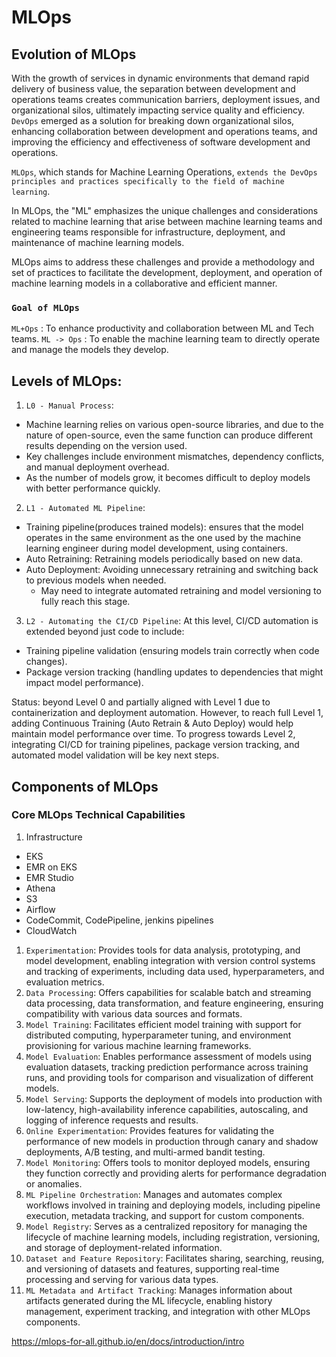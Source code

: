 # MLOps

## Evolution of MLOps
With the growth of services in dynamic environments that demand rapid delivery of business value, the separation between development and operations teams creates communication barriers, deployment issues, and organizational silos, ultimately impacting service quality and efficiency.
`DevOps` emerged as a solution for breaking down organizational silos, enhancing collaboration between development and operations teams, and improving the efficiency and effectiveness of software development and operations.

`MLOps`, which stands for Machine Learning Operations, `extends the DevOps principles and practices specifically to the field of machine learning`. 

In MLOps, the "ML" emphasizes the unique challenges and considerations related to machine learning that arise between machine learning teams and engineering teams responsible for infrastructure, deployment, and maintenance of machine learning models.

MLOps aims to address these challenges and provide a methodology and set of practices to facilitate the development, deployment, and operation of machine learning models in a collaborative and efficient manner.

### `Goal of MLOps`
`ML+Ops` : To enhance productivity and collaboration between ML and Tech teams.
`ML -> Ops` : To enable the machine learning team to directly operate and manage the models they develop.

## Levels of MLOps:
1. `L0 - Manual Process`: 
  - Machine learning relies on various open-source libraries, and due to the nature of open-source, even the same function can produce different results depending on the version used.
  - Key challenges include environment mismatches, dependency conflicts, and manual deployment overhead.
  - As the number of models grow, it becomes difficult to deploy models with better performance quickly.
2. `L1 - Automated ML Pipeline`: 
  - Training pipeline(produces trained models): ensures that the model operates in the same environment as the one used by the machine learning engineer during model development, using containers.
  - Auto Retraining: Retraining models periodically based on new data.
  - Auto Deployment: Avoiding unnecessary retraining and switching back to previous models when needed.
    - May need to integrate automated retraining and model versioning to fully reach this stage.
3. `L2 - Automating the CI/CD Pipeline`:
At this level, CI/CD automation is extended beyond just code to include:
  - Training pipeline validation (ensuring models train correctly when code changes).
  - Package version tracking (handling updates to dependencies that might impact model performance).

Status: beyond Level 0 and partially aligned with Level 1 due to containerization and deployment automation. However, to reach full Level 1, adding Continuous Training (Auto Retrain & Auto Deploy) would help maintain model performance over time. To progress towards Level 2, integrating CI/CD for training pipelines, package version tracking, and automated model validation will be key next steps.

## Components of MLOps

### Core MLOps Technical Capabilities

1. Infrastructure
  - EKS
  - EMR on EKS
  - EMR Studio
  - Athena
  - S3
  - Airflow
  - CodeCommit, CodePipeline, jenkins pipelines
  - CloudWatch

1. `Experimentation`: Provides tools for data analysis, prototyping, and model development, enabling integration with version control systems and tracking of experiments, including data used, hyperparameters, and evaluation metrics.
2. `Data Processing`: Offers capabilities for scalable batch and streaming data processing, data transformation, and feature engineering, ensuring compatibility with various data sources and formats. 
3. `Model Training`: Facilitates efficient model training with support for distributed computing, hyperparameter tuning, and environment provisioning for various machine learning frameworks.
4. `Model Evaluation`: Enables performance assessment of models using evaluation datasets, tracking prediction performance across training runs, and providing tools for comparison and visualization of different models. 
5. `Model Serving`: Supports the deployment of models into production with low-latency, high-availability inference capabilities, autoscaling, and logging of inference requests and results.
6. `Online Experimentation`: Provides features for validating the performance of new models in production through canary and shadow deployments, A/B testing, and multi-armed bandit testing. 
7. `Model Monitoring`: Offers tools to monitor deployed models, ensuring they function correctly and providing alerts for performance degradation or anomalies. 
8. `ML Pipeline Orchestration`: Manages and automates complex workflows involved in training and deploying models, including pipeline execution, metadata tracking, and support for custom components. 
9. `Model Registry`: Serves as a centralized repository for managing the lifecycle of machine learning models, including registration, versioning, and storage of deployment-related information. 
10. `Dataset and Feature Repository`: Facilitates sharing, searching, reusing, and versioning of datasets and features, supporting real-time processing and serving for various data types.
11. `ML Metadata and Artifact Tracking`: Manages information about artifacts generated during the ML lifecycle, enabling history management, experiment tracking, and integration with other MLOps components.

https://mlops-for-all.github.io/en/docs/introduction/intro
